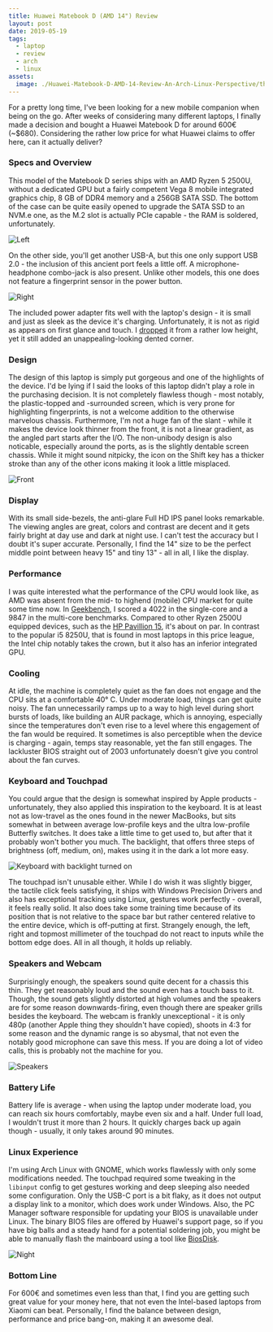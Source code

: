 ```yaml
---
title: Huawei Matebook D (AMD 14") Review
layout: post
date: 2019-05-19
tags:
  - laptop
  - review
  - arch
  - linux
assets:
  image: ./Huawei-Matebook-D-AMD-14-Review-An-Arch-Linux-Perspective/thumbnail.png
---
```


For a pretty long time, I've been looking for a new mobile companion when being on the go. After weeks of considering many different laptops, I finally made a decision and bought a Huawei Matebook D for around 600€ (~\$680). Considering the rather low price for what Huawei claims to offer here, can it actually deliver?

<!-- more -->

### Specs and Overview

This model of the Matebook D series ships with an AMD Ryzen 5 2500U, without a dedicated GPU but a fairly competent Vega 8 mobile integrated graphics chip, 8 GB of DDR4 memory and a 256GB SATA SSD. The bottom of the case can be quite easily opened to upgrade the SATA SSD to an NVM.e one, as the M.2 slot is actually PCIe capable - the RAM is soldered, unfortunately.

![Left](./Huawei-Matebook-D-AMD-14-Review-An-Arch-Linux-Perspective/left.jpg)

On the other side, you'll get another USB-A, but this one only support USB 2.0 - the inclusion of this ancient port feels a little off. A microphone-headphone combo-jack is also present. Unlike other models, this one does not feature a fingerprint sensor in the power button.

![Right](./Huawei-Matebook-D-AMD-14-Review-An-Arch-Linux-Perspective/right.jpg)

The included power adapter fits well with the laptop's design - it is small and just as sleek as the device it's charging. Unfortunately, it is not as rigid as appears on first glance and touch. I [dropped](https://gfycat.com/SlipperyIllfatedAmericanratsnake) it from a rather low height, yet it still added an unappealing-looking dented corner.

### Design

The design of this laptop is simply put gorgeous and one of the highlights of the device. I'd be lying if I said the looks of this laptop didn't play a role in the purchasing decision. It is not completely flawless though - most notably, the plastic-topped and -surrounded screen, which is very prone for highlighting fingerprints, is not a welcome addition to the otherwise marvelous chassis. Furthermore, I'm not a huge fan of the slant - while it makes the device look thinner from the front, it is not a linear gradient, as the angled part starts after the I/O. The non-unibody design is also noticable, especially around the ports, as is the slightly dentable screen chassis. While it might sound nitpicky, the icon on the Shift key has a thicker stroke than any of the other icons making it look a little misplaced.

![Front](./Huawei-Matebook-D-AMD-14-Review-An-Arch-Linux-Perspective/front.jpg)

### Display

With its small side-bezels, the anti-glare Full HD IPS panel looks remarkable. The viewing angles are great, colors and contrast are decent and it gets fairly bright at day use and dark at night use. I can't test the accuracy but I doubt it's super accurate. Personally, I find the 14" size to be the perfect middle point between heavy 15" and tiny 13" - all in all, I like the display.

### Performance

I was quite interested what the performance of the CPU would look like, as AMD was absent from the mid- to highend (mobile) CPU market for quite some time now. In [Geekbench](https://browser.geekbench.com/v4/cpu/12023808), I scored a 4022 in the single-core and a 9847 in the multi-core benchmarks. Compared to other Ryzen 2500U equipped devices, such as the [HP Pavillion 15](https://browser.geekbench.com/v4/cpu/12622492), it's about on par. In contrast to the popular i5 8250U, that is found in most laptops in this price league, the Intel chip notably takes the crown, but it also has an inferior integrated GPU.

### Cooling

At idle, the machine is completely quiet as the fan does not engage and the CPU sits at a comfortable 40° C. Under moderate load, things can get quite noisy. The fan unnecessarily ramps up to a way to high level during short bursts of loads, like building an AUR package, which is annoying, especially since the temperatures don't even rise to a level where this engagement of the fan would be required. It sometimes is also perceptible when the device is charging - again, temps stay reasonable, yet the fan still engages. The lackluster BIOS straight out of 2003 unfortunately doesn't give you control about the fan curves.

### Keyboard and Touchpad

You could argue that the design is somewhat inspired by Apple products - unfortunately, they also applied this inspiration to the keyboard. It is at least not as low-travel as the ones found in the newer MacBooks, but sits somewhat in between average low-profile keys and the ultra low-profile Butterfly switches. It does take a little time to get used to, but after that it probably won't bother you much. The backlight, that offers three steps of brightness (off, medium, on), makes using it in the dark a lot more easy.

![Keyboard with backlight turned on](./Huawei-Matebook-D-AMD-14-Review-An-Arch-Linux-Perspective/backlight.jpg)

The touchpad isn't unusable either. While I do wish it was slightly bigger, the tactile click feels satisfying, it ships with Windows Precision Drivers and also has exceptional tracking using Linux, gestures work perfectly - overall, it feels really solid. It also does take some training time because of its position that is not relative to the space bar but rather centered relative to the entire device, which is off-putting at first. Strangely enough, the left, right and topmost millimeter of the touchpad do not react to inputs while the bottom edge does. All in all though, it holds up reliably.

### Speakers and Webcam

Surprisingly enough, the speakers sound quite decent for a chassis this thin. They get reasonably loud and the sound even has a touch bass to it. Though, the sound gets slightly distorted at high volumes and the speakers are for some reason downwards-firing, even though there are speaker grills besides the keyboard. The webcam is frankly unexceptional - it is only 480p (another Apple thing they shouldn't have copied), shoots in 4:3 for some reason and the dynamic range is so abysmal, that not even the notably good microphone can save this mess. If you are doing a lot of video calls, this is probably not the machine for you.

![Speakers](./Huawei-Matebook-D-AMD-14-Review-An-Arch-Linux-Perspective/speakers.jpg)

### Battery Life

Battery life is average - when using the laptop under moderate load, you can reach six hours comfortably, maybe even six and a half. Under full load, I wouldn't trust it more than 2 hours. It quickly charges back up again though - usually, it only takes around 90 minutes.

### Linux Experience

I'm using Arch Linux with GNOME, which works flawlessly with only some modifications needed. The touchpad required some tweaking in the `libinput` config to get gestures working and deep sleeping also needed some configuration. Only the USB-C port is a bit flaky, as it does not output a display link to a monitor, which does work under Windows. Also, the PC Manager software responsible for updating your BIOS is unavailable under Linux. The binary BIOS files are offered by Huawei's support page, so if you have big balls and a steady hand for a potential soldering job, you might be able to manually flash the mainboard using a tool like [BiosDisk](https://wiki.archlinux.org/index.php/Flashing_BIOS_from_Linux#BiosDisk).

![Night](./Huawei-Matebook-D-AMD-14-Review-An-Arch-Linux-Perspective/night.jpg)

### Bottom Line

For 600€ and sometimes even less than that, I find you are getting such great value for your money here, that not even the Intel-based laptops from Xiaomi can beat. Personally, I find the balance between design, performance and price bang-on, making it an awesome deal.
